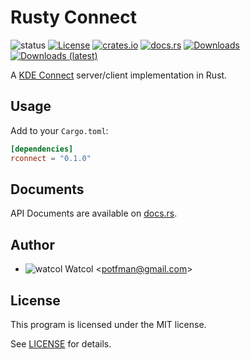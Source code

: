 # Rusty Connect
![status](https://img.shields.io/badge/status-WIP-red)
[![License](https://img.shields.io/crates/l/rconnect)](https://github.com/watcol/rconnect/blob/main/LICENSE)
[![crates.io](https://img.shields.io/crates/v/rconnect)](https://crates.io/crates/rconnect)
[![docs.rs](https://docs.rs/rconnect/badge.svg)](https://docs.rs/rconnect)
[![Downloads](https://img.shields.io/crates/d/rconnect)](https://crates.io/crates/rconnect)
[![Downloads (latest)](https://img.shields.io/crates/dv/rconnect)](https://crates.io/crates/rconnect)

A [KDE Connect](https://kdeconnect.kde.org) server/client implementation in Rust.

## Usage
Add to your `Cargo.toml`:
```toml
[dependencies]
rconnect = "0.1.0"
```

## Documents
API Documents are available on [docs.rs](https://docs.rs/rconnect).

## Author
- ![watcol](https://raw.githubusercontent.com/watcol/icons/main/32/normal.png) Watcol <<potfman@gmail.com>>

## License
This program is licensed under the MIT license.

See [LICENSE](https://github.com/watcol/rconnect/blob/main/LICENSE) for details.
